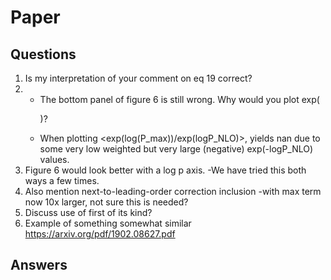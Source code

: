 # Paper	
## Questions
1. Is my interpretation of your comment on eq 19 correct?
2. - The bottom panel of figure 6 is still wrong. Why would you plot exp(<P>)?
   - When plotting <exp(log(P_max))/exp(logP_NLO)>, yields nan due to some 
     very low weighted but very large (negative) exp(-logP_NLO) values.
3. Figure 6 would look better with a log p axis.
   -We have tried this both ways a few times.
4. Also mention next-to-leading-order correction inclusion
	-with max term now 10x larger, not sure this is needed?
5. Discuss use of first of its kind?
6. Example of something somewhat similar https://arxiv.org/pdf/1902.08627.pdf


## Answers

